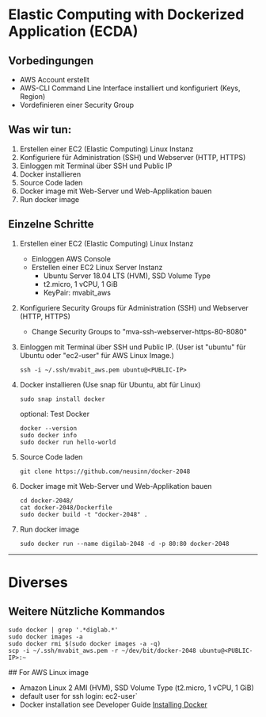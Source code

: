 # Elastic Computing with Dockerized Application (ECDA)

## Vorbedingungen
- AWS Account erstellt
- AWS-CLI Command Line Interface installiert und konfiguriert (Keys, Region)
- Vordefinieren einer Security Group

## Was wir tun:
1. Erstellen einer EC2 (Elastic Computing) Linux Instanz
2. Konfiguriere für Administration (SSH) und Webserver (HTTP, HTTPS)
3. Einloggen mit Terminal über SSH und Public IP
4. Docker installieren
5. Source Code laden
6. Docker image mit Web-Server und Web-Applikation bauen
7. Run docker image   

## Einzelne Schritte 
1. Erstellen einer EC2 (Elastic Computing) Linux Instanz
   -  Einloggen AWS Console
   -  Erstellen einer EC2 Linux Server Instanz
      - Ubuntu Server 18.04 LTS (HVM), SSD Volume Type
      - t2.micro, 1 vCPU, 1 GiB
      - KeyPair: mvabit_aws 

2. Konfiguriere Security Groups für Administration (SSH) und Webserver (HTTP, HTTPS)
   - Change Security Groups to "mva-ssh-webserver-https-80-8080"

3. Einloggen mit Terminal über SSH und Public IP. 
(User ist "ubuntu" für Ubuntu oder "ec2-user" für AWS Linux Image.) 
    ```
    ssh -i ~/.ssh/mvabit_aws.pem ubuntu@<PUBLIC-IP>
    ```

4. Docker installieren (Use snap für Ubuntu, abt für Linux)
    ```
    sudo snap install docker
   ```
    
    optional: Test Docker    
    ```
    docker --version
    sudo docker info
    sudo docker run hello-world
    ```
   
5. Source Code laden
    ```
    git clone https://github.com/neusinn/docker-2048
    ```
   
6. Docker image mit Web-Server und Web-Applikation bauen
    ```
    cd docker-2048/
    cat docker-2048/Dockerfile
    sudo docker build -t "docker-2048" .
    ```
   
7. Run docker image
    ```
    sudo docker run --name digilab-2048 -d -p 80:80 docker-2048
   ```

---
# Diverses
## Weitere Nützliche Kommandos
```
sudo docker | grep '.*diglab.*'
sudo docker images -a
sudo docker rmi $(sudo docker images -a -q)
scp -i ~/.ssh/mvabit_aws.pem -r ~/dev/bit/docker-2048 ubuntu@<PUBLIC-IP>:~
```

## For AWS Linux image
- Amazon Linux 2 AMI (HVM), SSD Volume Type (t2.micro, 1 vCPU, 1 GiB)
- default user for ssh login: ec2-user`
- Docker installation see Developer Guide [Installing Docker](https://docs.aws.amazon.com/AmazonECS/latest/developerguide/docker-basics.html)
       